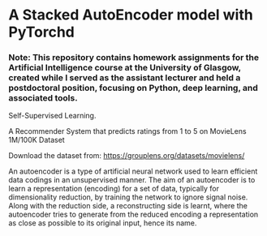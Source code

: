 # A Stacked AutoEncoder model with PyTorchd

### Note: This repository contains homework assignments for the Artificial Intelligence course at the University of Glasgow, created while I served as the assistant lecturer and held a postdoctoral position, focusing on Python, deep learning, and associated tools.


Self-Supervised Learning.



A Recommender System that predicts ratings from 1 to 5 on MovieLens 1M/100K Dataset

Download the dataset from: https://grouplens.org/datasets/movielens/

An autoencoder is a type of artificial neural network used to learn efficient data codings in an unsupervised manner. The aim of an autoencoder is to learn a representation (encoding) for a set of data, typically for dimensionality reduction, by training the network to ignore signal noise. Along with the reduction side, a reconstructing side is learnt, where the autoencoder tries to generate from the reduced encoding a representation as close as possible to its original input, hence its name.
